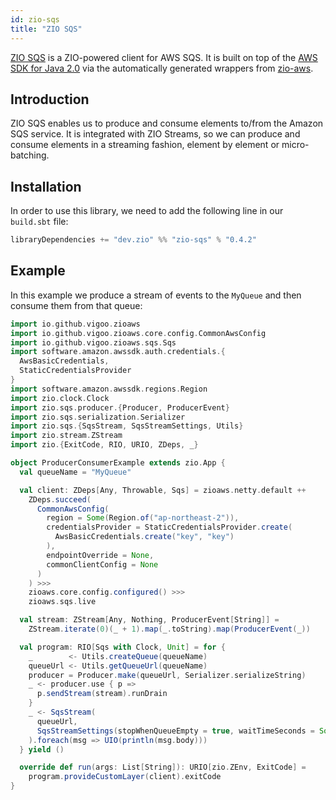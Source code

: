 ```yaml
---
id: zio-sqs
title: "ZIO SQS"
---
```


[ZIO SQS](https://github.com/zio/zio-sqs) is a ZIO-powered client for AWS SQS. It is built on top of the [AWS SDK for Java 2.0](https://docs.aws.amazon.com/sdk-for-java/v2/developer-guide/basics.html) via the automatically generated wrappers from [zio-aws](https://gaithub.com/vigoo/zio-aws).

## Introduction

ZIO SQS enables us to produce and consume elements to/from the Amazon SQS service. It is integrated with ZIO Streams, so we can produce and consume elements in a streaming fashion, element by element or micro-batching.

## Installation

In order to use this library, we need to add the following line in our `build.sbt` file:

```scala
libraryDependencies += "dev.zio" %% "zio-sqs" % "0.4.2"
```

## Example

In this example we produce a stream of events to the `MyQueue` and then consume them from that queue:

```scala
import io.github.vigoo.zioaws
import io.github.vigoo.zioaws.core.config.CommonAwsConfig
import io.github.vigoo.zioaws.sqs.Sqs
import software.amazon.awssdk.auth.credentials.{
  AwsBasicCredentials,
  StaticCredentialsProvider
}
import software.amazon.awssdk.regions.Region
import zio.clock.Clock
import zio.sqs.producer.{Producer, ProducerEvent}
import zio.sqs.serialization.Serializer
import zio.sqs.{SqsStream, SqsStreamSettings, Utils}
import zio.stream.ZStream
import zio.{ExitCode, RIO, URIO, ZDeps, _}

object ProducerConsumerExample extends zio.App {
  val queueName = "MyQueue"

  val client: ZDeps[Any, Throwable, Sqs] = zioaws.netty.default ++
    ZDeps.succeed(
      CommonAwsConfig(
        region = Some(Region.of("ap-northeast-2")),
        credentialsProvider = StaticCredentialsProvider.create(
          AwsBasicCredentials.create("key", "key")
        ),
        endpointOverride = None,
        commonClientConfig = None
      )
    ) >>>
    zioaws.core.config.configured() >>>
    zioaws.sqs.live

  val stream: ZStream[Any, Nothing, ProducerEvent[String]] =
    ZStream.iterate(0)(_ + 1).map(_.toString).map(ProducerEvent(_))

  val program: RIO[Sqs with Clock, Unit] = for {
    _        <- Utils.createQueue(queueName)
    queueUrl <- Utils.getQueueUrl(queueName)
    producer = Producer.make(queueUrl, Serializer.serializeString)
    _ <- producer.use { p =>
      p.sendStream(stream).runDrain
    }
    _ <- SqsStream(
      queueUrl,
      SqsStreamSettings(stopWhenQueueEmpty = true, waitTimeSeconds = Some(3))
    ).foreach(msg => UIO(println(msg.body)))
  } yield ()

  override def run(args: List[String]): URIO[zio.ZEnv, ExitCode] =
    program.provideCustomLayer(client).exitCode
}
```
